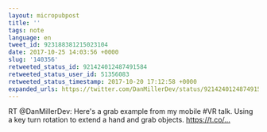 ```yaml
---
layout: micropubpost
title: ''
tags: note
language: en
tweet_id: 923188381215023104
date: 2017-10-25 14:03:56 +0000
slug: '140356'
retweeted_status_id: 921424012487491584
retweeted_status_user_id: 51356083
retweeted_status_timestamp: 2017-10-20 17:12:58 +0000
expanded_urls: https://twitter.com/DanMillerDev/status/921424012487491585/video/1
---
```

RT @DanMillerDev: Here's a grab example from my mobile #VR talk. Using a key turn rotation to extend a hand and grab objects. https://t.co/…
